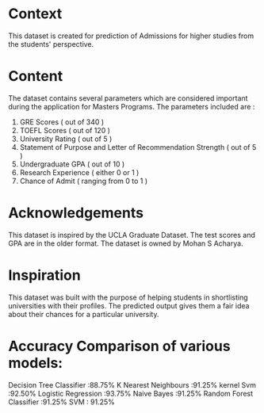 # Context
This dataset is created for prediction of Admissions for higher studies from the students' perspective.

# Content
The dataset contains several parameters which are considered important during the application for Masters Programs. The parameters included are :
1. GRE Scores ( out of 340 ) 
2. TOEFL Scores ( out of 120 )
3. University Rating ( out of 5 ) 
4. Statement of Purpose and Letter of Recommendation Strength ( out of 5 ) 
5. Undergraduate GPA ( out of 10 ) 
6. Research Experience ( either 0 or 1 ) 
7. Chance of Admit ( ranging from 0 to 1 )

# Acknowledgements
This dataset is inspired by the UCLA Graduate Dataset. The test scores and GPA are in the older format. The dataset is owned by Mohan S Acharya.

# Inspiration
This dataset was built with the purpose of helping students in shortlisting universities with their profiles.
The predicted output gives them a fair idea about their chances for a particular university.

# Accuracy Comparison of various models:
Decision Tree Classifier :88.75%
K Nearest Neighbours :91.25%
kernel Svm :92.50%
Logistic Regression :93.75%
Naive Bayes :91.25%
Random Forest Classifier :91.25%
SVM : 91.25%